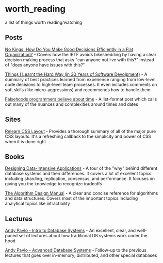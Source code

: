 # worth_reading
a list of things worth reading/watching

## Posts

[No Kings: How Do You Make Good Decisions Efficiently in a Flat Organization?](https://doist.com/blog/decision-making-flat-organization/) - Covers how the IETF avoids bikeshedding by having a clear decision making process that asks "can anyone not live with this?" instead of "does anyone have issues with this?"

[Things I Learnt the Hard Way (in 30 Years of Software Devolpment)](https://blog.juliobiason.net/thoughts/things-i-learnt-the-hard-way/) - A summary of best practices learned from experience ranging from low-level code decisions to high-level team processes. It even includes comments on soft skills (like micro-aggressions) and recommends how to handle them

[Falsehoods programmers believe about time](https://infiniteundo.com/post/25326999628/falsehoods-programmers-believe-about-time) - A list-format post which calls out many of the nuances and complexities around times and dates

## Sites

[Relearn CSS Layout](https://every-layout.dev/) - Provides a thorough summary of all of the major pure CSS layouts. It's a refreshing callback to the simplicity and power of CSS when it is done right

## Books

[Designing Data-Intensive Applications](https://dataintensive.net/) - A tour of the "why" behind different database systems and their differences. It covers a lot of excellent topics including sharding, replication, consensus, and performance. It focuses on giving you the knowledge to recognize tradeoffs

[The Algorithm Design Manual](http://www.algorist.com/) - A clear and concise reference for algorithms and data structures. Covers most of the important topics including analytical topics like intractibility

## Lectures

[Andy Pavlo - Intro to Database Systems](https://www.youtube.com/playlist?list=PLSE8ODhjZXjbohkNBWQs_otTrBTrjyohi) -  An excellent, clear, and well-paced set of lectures about how traditional DB systems work under the hood

[Andy Pavlo - Advanced Database Systems](https://www.youtube.com/playlist?list=PLSE8ODhjZXja7K1hjZ01UTVDnGQdx5v5U) - Follow-up to the previous lectures that goes over in-memory, distributed, and other special databases
